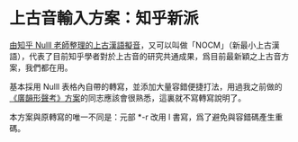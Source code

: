 # 上古音輸入方案：知乎新派

[由知乎 Nulll 老師整理的上古漢語擬音](https://zhuanlan.zhihu.com/p/12987993957)，又可以叫做「NOCM」（新最小上古漢語），代表了目前知乎學者對於上古音的研究共通成果，爲目前最新穎之上古音方案，我們都在用。

基本採用 Nulll 表格內自帶的轉寫，並添加大量容錯便捷打法，用過我之前做的[《廣韻形聲考》方案](msoeg.md)的同志應該會很熟悉，這裏就不寫轉寫說明了。

本方案與原轉寫的唯一不同是：元部 *-r 改用 l 書寫，爲了避免與容錯碼產生重碼。